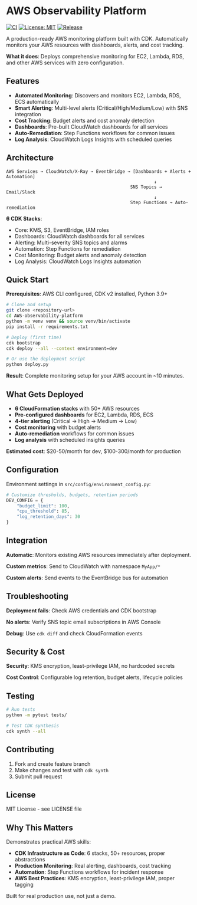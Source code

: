 # AWS Observability Platform

[![CI](https://github.com/simodalstix/AWS-observability-platform/actions/workflows/ci.yml/badge.svg)](https://github.com/simodalstix/AWS-observability-platform/actions/workflows/ci.yml)
[![License: MIT](https://img.shields.io/badge/License-MIT-yellow.svg)](https://opensource.org/licenses/MIT)
[![Release](https://img.shields.io/github/v/release/simodalstix/AWS-observability-platform?include_prereleases)](https://github.com/simodalstix/AWS-observability-platform/releases)

A production-ready AWS monitoring platform built with CDK. Automatically monitors your AWS resources with dashboards, alerts, and cost tracking.

**What it does**: Deploys comprehensive monitoring for EC2, Lambda, RDS, and other AWS services with zero configuration.

## Features

- **Automated Monitoring**: Discovers and monitors EC2, Lambda, RDS, ECS automatically
- **Smart Alerting**: Multi-level alerts (Critical/High/Medium/Low) with SNS integration
- **Cost Tracking**: Budget alerts and cost anomaly detection
- **Dashboards**: Pre-built CloudWatch dashboards for all services
- **Auto-Remediation**: Step Functions workflows for common issues
- **Log Analysis**: CloudWatch Logs Insights with scheduled queries

## Architecture

```
AWS Services → CloudWatch/X-Ray → EventBridge → [Dashboards + Alerts + Automation]
                                                        ↓
                                               SNS Topics → Email/Slack
                                                        ↓
                                               Step Functions → Auto-remediation
```

**6 CDK Stacks**:

- Core: KMS, S3, EventBridge, IAM roles
- Dashboards: CloudWatch dashboards for all services
- Alerting: Multi-severity SNS topics and alarms
- Automation: Step Functions for remediation
- Cost Monitoring: Budget alerts and anomaly detection
- Log Analysis: CloudWatch Logs Insights automation

## Quick Start

**Prerequisites**: AWS CLI configured, CDK v2 installed, Python 3.9+

```bash
# Clone and setup
git clone <repository-url>
cd AWS-observability-platform
python -m venv venv && source venv/bin/activate
pip install -r requirements.txt

# Deploy (first time)
cdk bootstrap
cdk deploy --all --context environment=dev

# Or use the deployment script
python deploy.py
```

**Result**: Complete monitoring setup for your AWS account in ~10 minutes.

## What Gets Deployed

- **6 CloudFormation stacks** with 50+ AWS resources
- **Pre-configured dashboards** for EC2, Lambda, RDS, ECS
- **4-tier alerting** (Critical → High → Medium → Low)
- **Cost monitoring** with budget alerts
- **Auto-remediation** workflows for common issues
- **Log analysis** with scheduled insights queries

**Estimated cost**: $20-50/month for dev, $100-300/month for production

## Configuration

Environment settings in `src/config/environment_config.py`:

```python
# Customize thresholds, budgets, retention periods
DEV_CONFIG = {
    "budget_limit": 100,
    "cpu_threshold": 85,
    "log_retention_days": 30
}
```

## Integration

**Automatic**: Monitors existing AWS resources immediately after deployment.

**Custom metrics**: Send to CloudWatch with namespace `MyApp/*`

**Custom alerts**: Send events to the EventBridge bus for automation

## Troubleshooting

**Deployment fails**: Check AWS credentials and CDK bootstrap

**No alerts**: Verify SNS topic email subscriptions in AWS Console

**Debug**: Use `cdk diff` and check CloudFormation events

## Security & Cost

**Security**: KMS encryption, least-privilege IAM, no hardcoded secrets

**Cost Control**: Configurable log retention, budget alerts, lifecycle policies

## Testing

```bash
# Run tests
python -m pytest tests/

# Test CDK synthesis
cdk synth --all
```

## Contributing

1. Fork and create feature branch
2. Make changes and test with `cdk synth`
3. Submit pull request

## License

MIT License - see LICENSE file

## Why This Matters

Demonstrates practical AWS skills:

- **CDK Infrastructure as Code**: 6 stacks, 50+ resources, proper abstractions
- **Production Monitoring**: Real alerting, dashboards, cost tracking
- **Automation**: Step Functions workflows for incident response
- **AWS Best Practices**: KMS encryption, least-privilege IAM, proper tagging

Built for real production use, not just a demo.
